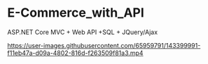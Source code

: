 # E-Commerce_with_API
ASP.NET Core MVC + Web API +SQL + JQuery/Ajax

https://user-images.githubusercontent.com/65959791/143399991-f11eb47a-d09a-4802-816d-f263509f81a3.mp4
